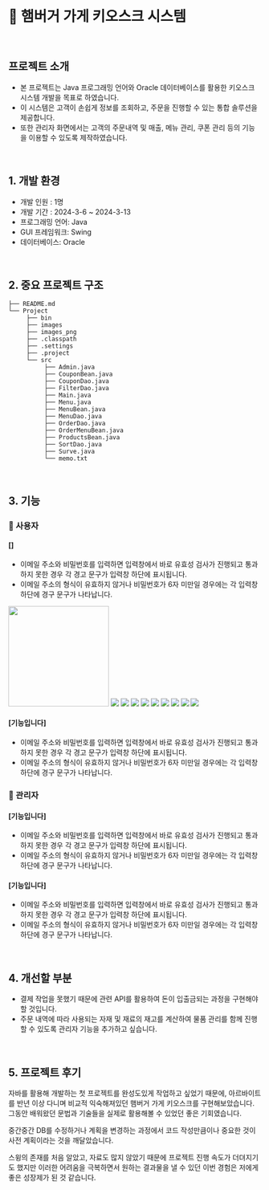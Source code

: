 # 🍔 햄버거 가게 키오스크 시스템

<br>

## 프로젝트 소개

- 본 프로젝트는 Java 프로그래밍 언어와 Oracle 데이터베이스를 활용한 키오스크 시스템 개발을 목표로 하였습니다.
- 이 시스템은 고객이 손쉽게 정보를 조회하고, 주문을 진행할 수 있는 통합 솔루션을 제공합니다.
- 또한 관리자 화면에서는 고객의 주문내역 및 매출, 메뉴 관리, 쿠폰 관리 등의 기능을 이용할 수 있도록 제작하였습니다.

<br>

## 1. 개발 환경

- 개발 인원 : 1명
- 개발 기간 : 2024-3-6 ~ 2024-3-13
- 프로그래밍 언어: Java
- GUI 프레임워크: Swing
- 데이터베이스: Oracle

<br>

## 2. 중요 프로젝트 구조

```
├── README.md
└── Project
     ├── bin
     ├── images
     ├── images_png
     ├── .classpath
     ├── .settings
     ├── .project
     └── src
          ├── Admin.java
          ├── CouponBean.java
          ├── CouponDao.java
          ├── FilterDao.java
          ├── Main.java
          ├── Menu.java
          ├── MenuBean.java
          ├── MenuDao.java
          ├── OrderDao.java
          ├── OrderMenuBean.java
          ├── ProductsBean.java
          ├── SortDao.java
          ├── Surve.java
          └── memo.txt
```

<br>

## 3. 기능

### 🌱 사용자

#### []
- 이메일 주소와 비밀번호를 입력하면 입력창에서 바로 유효성 검사가 진행되고 통과하지 못한 경우 각 경고 문구가 입력창 하단에 표시됩니다.
- 이메일 주소의 형식이 유효하지 않거나 비밀번호가 6자 미만일 경우에는 각 입력창 하단에 경구 문구가 나타납니다.
<img src="https://github.com/user-attachments/assets/e2cbd836-5fd4-4a76-9bf2-96e1ac17a725" width="200px">
<img src="https://github.com/user-attachments/assets/a6ca889e-c832-47d8-a18c-fed5656f0aed">
<img src="https://github.com/user-attachments/assets/e074aa05-41f3-4a06-b27a-1db245b5d560">
<img src="https://github.com/user-attachments/assets/78286508-2bb3-46eb-a0af-16d0ed3b14a5">
<img src="https://github.com/user-attachments/assets/aa0f17b4-7ba2-410a-bb84-17be7c0a511f">
<img src="https://github.com/user-attachments/assets/bcf6d5ec-cb9b-4426-ae1b-cbd3ff4fa767">
<img src="https://github.com/user-attachments/assets/7260bb6d-df14-45a4-a8ac-036475c4b20d">
<img src="https://github.com/user-attachments/assets/70dceb4f-2be0-4f19-81ec-06c3761d3330">
<img src="https://github.com/user-attachments/assets/0bc87698-4739-4b0f-80fe-3bc5c736403e">
<img src="https://github.com/user-attachments/assets/85e3c257-c982-4eff-a970-e1aa2bd76fc7">

#### [기능입니다]
- 이메일 주소와 비밀번호를 입력하면 입력창에서 바로 유효성 검사가 진행되고 통과하지 못한 경우 각 경고 문구가 입력창 하단에 표시됩니다.
- 이메일 주소의 형식이 유효하지 않거나 비밀번호가 6자 미만일 경우에는 각 입력창 하단에 경구 문구가 나타납니다.

### 🌱 관리자

#### [기능입니다]
- 이메일 주소와 비밀번호를 입력하면 입력창에서 바로 유효성 검사가 진행되고 통과하지 못한 경우 각 경고 문구가 입력창 하단에 표시됩니다.
- 이메일 주소의 형식이 유효하지 않거나 비밀번호가 6자 미만일 경우에는 각 입력창 하단에 경구 문구가 나타납니다.
  
#### [기능입니다]
- 이메일 주소와 비밀번호를 입력하면 입력창에서 바로 유효성 검사가 진행되고 통과하지 못한 경우 각 경고 문구가 입력창 하단에 표시됩니다.
- 이메일 주소의 형식이 유효하지 않거나 비밀번호가 6자 미만일 경우에는 각 입력창 하단에 경구 문구가 나타납니다.

<br>

## 4. 개선할 부분

- 결제 작업을 못했기 때문에 관련 API를 활용하여 돈이 입출금되는 과정을 구현해야 할 것입니다.
- 주문 내역에 따라 사용되는 자재 및 재료의 재고를 계산하여 물품 관리를 함께 진행할 수 있도록 관리자 기능을 추가하고 싶습니다. 

<br>

## 5. 프로젝트 후기

자바를 활용해 개발하는 첫 프로젝트를 완성도있게 작업하고 싶었기 때문에, 아르바이트를 반년 이상 다니며 비교적 익숙해져있던 햄버거 가게 키오스크를 구현해보았습니다. 그동안 배워왔던 문법과 기술들을 실제로 활용해볼 수 있었던 좋은 기회였습니다. 

중간중간 DB를 수정하거나 계획을 변경하는 과정에서 코드 작성만큼이나 중요한 것이 사전 계획이라는 것을 깨달았습니다.

스윙의 존재를 처음 알았고, 자료도 많지 않았기 때문에 프로젝트 진행 속도가 더뎌지기도 했지만 이러한 어려움을 극복하면서 원하는 결과물을 낼 수 있던 이번 경험은 저에게 좋은 성장제가 된 것 같습니다.
